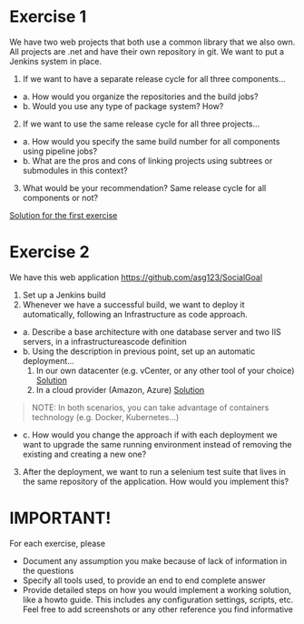 # Exercise 1
We have two web projects that both use a common library that we also own. All projects are .net and have their own repository in git. We want to put a Jenkins system in place.

1. If we want to have a separate release cycle for all three components…
  - a. How would you organize the repositories and the build jobs?
  - b. Would you use any type of package system? How?
2. If we want to use the same release cycle for all three projects…
  - a. How would you specify the same build number for all components using pipeline jobs?
  - b. What are the pros and cons of linking projects using subtrees or submodules in this context?
3. What would be your recommendation? Same release cycle for all components or not?

[Solution for the first exercise](Exercise_1.md)

# Exercise 2
We have this web application https://github.com/asg123/SocialGoal
1. Set up a Jenkins build
2. Whenever we have a successful build, we want to deploy it automatically, following an Infrastructure as code approach.
  - a. Describe a base architecture with one database server and two IIS servers, in a infrastructureascode definition
  - b. Using the description in previous point, set up an automatic deployment...
    1. In our own datacenter (e.g. vCenter, or any other tool of your choice) [Solution](Exercise_22bi.md)
    2. In a cloud provider (Amazon, Azure) [Solution](Exercise_22bii.md)

> NOTE: In both scenarios, you can take advantage of containers technology (e.g. Docker, Kubernetes...)

  - c. How would you change the approach if with each deployment we want to upgrade the same running environment instead of removing the existing and creating a new one?

3. After the deployment, we want to run a selenium test suite that lives in the same repository of the application. How would you implement this?

# IMPORTANT!
For each exercise, please
  - Document any assumption you make because of lack of information in the questions
  - Specify all tools used, to provide an end to end complete answer
  - Provide detailed steps on how you would implement a working solution, like a howto guide. This includes any configuration settings, scripts, etc. Feel free to add screenshots or any other reference you find informative
